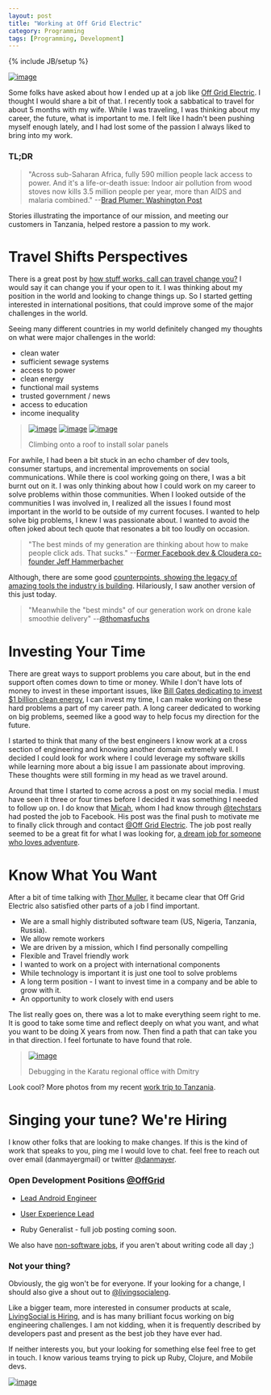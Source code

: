 ```yaml
---
layout: post
title: "Working at Off Grid Electric"
category: Programming
tags: [Programming, Development]
---
```

{% include JB/setup %}


[![image](http://www.mayerdan.com/assets/img/Offgrid-Tanzania/Dan-Roof-Install-2-md.JPG)](http://www.mayerdan.com/assets/img/Offgrid-Tanzania/Dan-Roof-Install-2.JPG)

Some folks have asked about how I ended up at a job like [Off Grid Electric](https://medium.com/@Offgrid). I thought I would share a bit of that. I recently took a sabbatical to travel for about 5 months with my wife. While I was traveling, I was thinking about my career, the future, what is important to me. I felt like I hadn't been pushing myself enough lately, and I had lost some of the passion I always liked to bring into my work. 

### TL;DR

> "Across sub-Saharan Africa, fully 590 million people lack access to power. And it's a life-or-death issue: Indoor air pollution from wood stoves now kills 3.5 million people per year, more than AIDS and malaria combined." --[Brad Plumer: Washington Post](http://www.washingtonpost.com/blogs/wonkblog/wp/2013/07/02/a-closer-look-at-obamas-7-billion-plan-to-bring-electricity-to-africa/)

Stories illustrating the importance of our mission, and meeting our customers in Tanzania, helped restore a passion to my work. 

# Travel Shifts Perspectives

There is a great post by [how stuff works, call can travel change you?](http://adventure.howstuffworks.com/travel-change-you.htm) I would say it can change you if your open to it. I was thinking about my position in the world and looking to change things up. So I started getting interested in international positions, that could improve some of the major challenges in the world.

Seeing many different countries in my world definitely changed my thoughts on what were major challenges in the world:

* clean water
* sufficient sewage systems
* access to power
* clean energy
* functional mail systems
* trusted government / news 
* access to education
* income inequality


> [![image](http://www.mayerdan.com/assets/img/Offgrid-Tanzania/Dan-Climb-1-sm.JPG)](http://www.mayerdan.com/assets/img/Offgrid-Tanzania/Dan-Climb-1.JPG)
> [![image](http://www.mayerdan.com/assets/img/Offgrid-Tanzania/Dan-Climb-2-sm.JPG)](http://www.mayerdan.com/assets/img/Offgrid-Tanzania/Dan-Climb-2.JPG)
> [![image](http://www.mayerdan.com/assets/img/Offgrid-Tanzania/Dan-Climb-3-sm.JPG)](http://www.mayerdan.com/assets/img/Offgrid-Tanzania/Dan-Climb-3.JPG)
>
> Climbing onto a roof to install solar panels

For awhile, I had been a bit stuck in an echo chamber of dev tools, consumer startups, and incremental improvements on social communications. While there is cool working going on there, I was a bit burnt out on it. I was only thinking about how I could work on my career to solve problems within those communities. When I looked outside of the communities I was involved in, I realized all the issues I found most important in the world to be outside of my current focuses. I wanted to help solve big problems, I knew I was passionate about. I wanted to avoid the often joked about tech quote that resonates a bit too loudly on occasion.

> "The best minds of my generation are thinking about how to make people click ads. That sucks." --[Former Facebook dev & Cloudera co-founder Jeff Hammerbacher](http://www.fastcompany.com/3008436/takeaway/why-data-god-jeffrey-hammerbacher-left-facebook-found-cloudera)

Although, there are some good [counterpoints, showing the legacy of amazing tools the industry is building](http://readwrite.com/2011/04/21/what-will-this-bubbles-legacy). Hilariously, I saw another version of this just today.

> "Meanwhile the "best minds" of our generation work on drone kale smoothie delivery" --[@thomasfuchs](http://twitter.com/thomasfuchs)


# Investing Your Time

There are great ways to support problems you care about, but in the end support often comes down to time or money. While I don't have lots of money to invest in these important issues, like [Bill Gates dedicating to invest $1 billion clean energy](http://www.gatesnotes.com/Energy/Energy-Innovation), I can invest my time, I can make working on these hard problems a part of my career path. A long career dedicated to working on big problems, seemed like a good way to help focus my direction for the future.

I started to think that many of the best engineers I know work at a cross section of engineering and knowing another domain extremely well. I decided I could look for work where I could leverage my software skills while learning more about a big issue I am passionate about improving. These thoughts were still forming in my head as we travel around.

Around that time I started to come across a post on my social media. I must have seen it three or four times before I decided it was something I needed to follow up on. I do know that [Micah](http://learntoduck.net/), whom I had know through [@techstars](http://www.techstars.com/) had posted the job to Facebook. His post was the final push to motivate me to finally click through and contact [@Off Grid Electric](https://twitter.com/offgride). The job post really seemed to be a great fit for what I was looking for, [a dream job for someone who loves adventure](https://medium.com/electric-africa/a-dream-job-for-someone-who-loves-adventure-d256b8d21a97).

# Know What You Want 

After a bit of time talking with [Thor Muller](https://twitter.com/tempo), it became clear that Off Grid Electric also satisfied other parts of a job I find important.

* We are a small highly distributed software team (US, Nigeria, Tanzania, Russia).
* We allow remote workers
* We are driven by a mission, which I find personally compelling
* Flexible and Travel friendly work
* I wanted to work on a project with international components
* While technology is important it is just one tool to solve problems
* A long term position - I want to invest time in a company and be able to grow with it.
* An opportunity to work closely with end users

The list really goes on, there was a lot to make everything seem right to me. It is good to take some time and reflect deeply on what you want, and what you want to be doing X years from now. Then find a path that can take you in that direction. I feel fortunate to have found that role.

> [![image](http://www.mayerdan.com/assets/img/Offgrid-Tanzania/Mpower-Regional-Office-2-sm.jpg)](http://www.mayerdan.com/assets/img/Offgrid-Tanzania/Mpower-Regional-Office-2.jpg)
>
> Debugging in the Karatu regional office with Dmitry

Look cool? More photos from my recent [work trip to Tanzania](https://goo.gl/photos/4vqLQMisFRjPJ1jQA). 

# Singing your tune? We're Hiring

I know other folks that are looking to make changes. If this is the kind of work that speaks to you, ping me I would love to chat. feel free to reach out over email (danmayer<at>gmail) or twitter [@danmayer](http://twitter.com/danmayer). 

### Open Development Positions [@OffGrid](https://medium.com/@Offgrid)

* [Lead Android Engineer](https://medium.com/electric-africa/lead-android-engineer-d35e149745e3)

* [User Experience Lead](https://medium.com/electric-africa/surge-ui-engineer-c0d116f06d71)

* Ruby Generalist - full job posting coming soon.

We also have [non-software jobs](http://offgrid-electric.com/jobs/), if you aren't about writing code all day ;)

### Not your thing?

Obviously, the gig won't be for everyone. If your looking for a change, I should also give a shout out to [@livingsocialeng](https://twitter.com/livingsocialeng).

Like a bigger team, more interested in consumer products at scale, [LivingSocial is Hiring](http://jobs.livingsocial.com/careers/departments/engineering-software-development/), and is has many brilliant focus working on big engineering challenges. I am not kidding, when it is frequently described by developers past and present as the best job they have ever had.

If neither interests you, but your looking for something else feel free to get in touch. I know various teams trying to pick up Ruby, Clojure, and Mobile devs.

[![image](http://www.mayerdan.com/assets/img/Offgrid-Tanzania/Arusha-Park-Dan-Thor-Waterfall-sm.jpg)](http://www.mayerdan.com/assets/img/Offgrid-Tanzania/Arusha-Park-Dan-Thor-Waterfall.jpg)